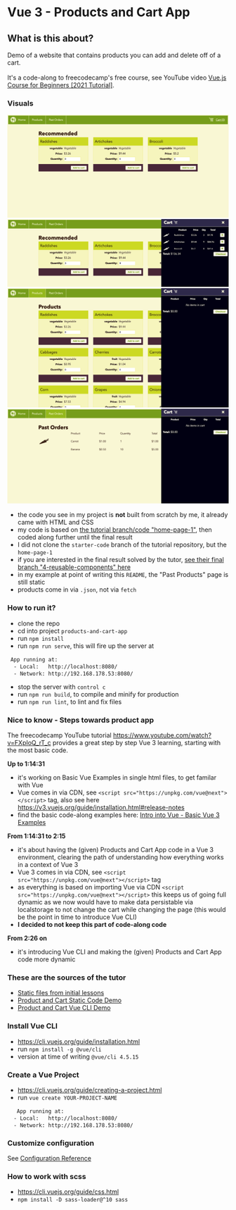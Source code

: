 # Vue 3 - Products and Cart App

## What is this about?

Demo of a website that contains products you can add and delete off of a cart.</br>
</br>
It's a code-along to freecodecamp's free course, see YouTube video [Vue.js Course for Beginners [2021 Tutorial]](https://www.youtube.com/watch?v=FXpIoQ_rT_c).</br>
### Visuals
![home01](./screenshots/home01.png)
![home02](./screenshots/home02.png)
![products01](./screenshots/products01.png)
![pastorders01](./screenshots/pastorders01.png)

- the code you see in my project is **not** built from scratch by me, it already came with HTML and CSS
- my code is based on [the tutorial branch/code "home-page-1"](https://github.com/gwenf/vue3-fcc-course-basic-product-cart-demo/tree/home-page-1), then coded along further until the final result
- I did not clone the `starter-code` branch of the tutorial repository, but the `home-page-1`
- if you are interested in the final result solved by the tutor, [see their final branch "4-reusable-components" here](https://github.com/gwenf/vue3-fcc-course-vue-cli-product-cart-demo/tree/4-reusable-components)
- in my example at point of writing this `README`, the "Past Products" page is still static
- products come in via `.json`, not via `fetch`

### How to run it?
- clone the repo
- cd into project `products-and-cart-app`
- run `npm install`
- run `npm run serve`, this will fire up the server at
```
 App running at:
  - Local:   http://localhost:8080/
  - Network: http://192.168.178.53:8080/
```
- stop the server with `control c`
- run `npm run build`, to compile and minify for production
- run `npm run lint`, to lint and fix files

### Nice to know - Steps towards product app

The freecodecamp YouTube tutorial https://www.youtube.com/watch?v=FXpIoQ_rT_c provides a great step by step Vue 3 learning, starting with the most basic code.</br>

**Up to 1:14:31**
- it's working on Basic Vue Examples in single html files, to get familar with Vue
- Vue comes in via CDN, see `<script src="https://unpkg.com/vue@next"></script>` tag, also see here https://v3.vuejs.org/guide/installation.html#release-notes
- find the basic code-along examples here: [Intro into Vue - Basic Vue 3 Examples](https://github.com/EllyPirelly/products-and-cart-app/tree/main/steps-towards-app/intro-into-vue)

**From 1:14:31 to 2:15**
- it's about having the (given) Products and Cart App code in a Vue 3 environment, clearing the path of understanding how everything works in a context of Vue 3
- Vue 3 comes in via CDN, see `<script src="https://unpkg.com/vue@next"></script>` tag
- as everything is based on importing Vue via CDN `<script src="https://unpkg.com/vue@next"></script>` this keeps us of going full dynamic as we now would have to make data persistable via localstorage to not change the cart while changing the page (this would be the point in time to introduce Vue CLI)
- **I decided to not keep this part of code-along code**

**From 2:26 on**
- it's introducing Vue CLI and making the (given) Products and Cart App code more dynamic

### These are the sources of the tutor
- [Static files from initial lessons](https://github.com/gwenf/vue3-fcc-course-static-code)
- [Product and Cart Static Code Demo](https://github.com/gwenf/vue3-fcc-course-basic-product-cart-demo)
- [Product and Cart Vue CLI Demo](https://github.com/gwenf/vue3-fcc-course-vue-cli-product-cart-demo)

### Install Vue CLI

- https://cli.vuejs.org/guide/installation.html
- run `npm install -g @vue/cli`
- version at time of writing `@vue/cli 4.5.15`

### Create a Vue Project

 - https://cli.vuejs.org/guide/creating-a-project.html
 - run `vue create YOUR-PROJECT-NAME`

```
   App running at:
  - Local:   http://localhost:8080/
  - Network: http://192.168.178.53:8080/
```

### Customize configuration
See [Configuration Reference](https://cli.vuejs.org/config/)

### How to work with scss

- https://cli.vuejs.org/guide/css.html
- `npm install -D sass-loader@^10 sass`
